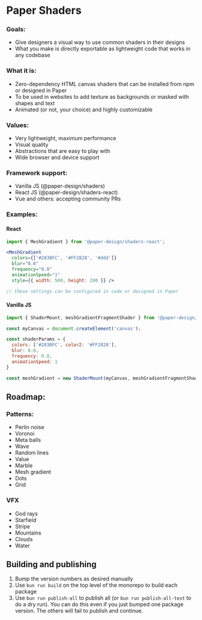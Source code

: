 # Paper Shaders

### Goals:

- Give designers a visual way to use common shaders in their designs
- What you make is directly exportable as lightweight code that works in any codebase

### What it is:

- Zero-dependency HTML canvas shaders that can be installed from npm or designed in Paper
- To be used in websites to add texture as backgrounds or masked with shapes and text
- Animated (or not, your choice) and highly customizable

### Values:

- Very lightweight, maximum performance
- Visual quality
- Abstractions that are easy to play with
- Wide browser and device support

### Framework support:

- Vanilla JS (@paper-design/shaders)
- React JS (@paper-design/shaders-react)
- Vue and others: accepting community PRs

### Examples:

#### React

```jsx
import { MeshGradient } from '@paper-design/shaders-react';

<MeshGradient
  colors={['#283BFC', '#FF2828', '#ddd']}
  blur="0.6"
  frequency="0.8"
  animationSpeed="1"
  style={{ width: 500, height: 200 }} />

// these settings can be configured in code or designed in Paper
```

#### Vanilla JS

```js
import { ShaderMount, meshGradientFragmentShader } from '@paper-design/shaders';

const myCanvas = document.createElement('canvas');

const shaderParams = {
  colors: ['#283BFC', color2: '#FF2828'],
  blur: 0.6,
  frequency: 0.8,
  animationSpeed: 1
}

const meshGradient = new ShaderMount(myCanvas, meshGradientFragmentShader, shaderParams);
```

## Roadmap:

### Patterns:

- Perlin noise
- Voronoi
- Meta balls
- Wave
- Random lines
- Value
- Marble
- Mesh gradient
- Dots
- Grid

### VFX

- God rays
- Starfield
- Stripe
- Mountains
- Clouds
- Water

## Building and publishing

1. Bump the version numbers as desired manually
2. Use `bun run build` on the top level of the monorepo to build each package
3. Use `bun run publish-all` to publish all (or `bun run publish-all-test` to do a dry run). You can do this even if you just bumped one package version. The others will fail to publish and continue.
